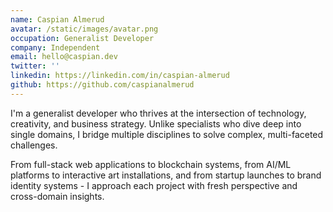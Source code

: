 ```yaml
---
name: Caspian Almerud
avatar: /static/images/avatar.png
occupation: Generalist Developer
company: Independent
email: hello@caspian.dev
twitter: ''
linkedin: https://linkedin.com/in/caspian-almerud
github: https://github.com/caspianalmerud
---
```


I'm a generalist developer who thrives at the intersection of technology, creativity, and business strategy. Unlike specialists who dive deep into single domains, I bridge multiple disciplines to solve complex, multi-faceted challenges.

From full-stack web applications to blockchain systems, from AI/ML platforms to interactive art installations, and from startup launches to brand identity systems - I approach each project with fresh perspective and cross-domain insights.
